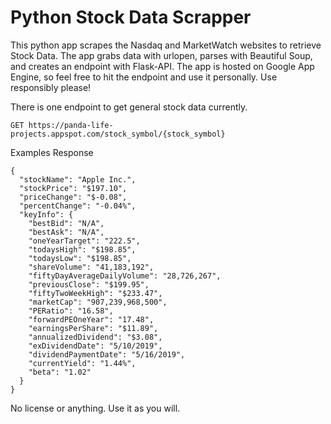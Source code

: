 # Python Stock Data Scrapper
This python app scrapes the Nasdaq and MarketWatch websites to retrieve Stock Data. The app grabs data with urlopen, 
parses with Beautiful Soup, and creates an endpoint with Flask-API. The app is hosted on Google App Engine, so feel free
to hit the endpoint and use it personally. Use responsibly please!

There is one endpoint to get general stock data currently.

`GET https://panda-life-projects.appspot.com/stock_symbol/{stock_symbol}`

Examples Response
```
{
  "stockName": "Apple Inc.",
  "stockPrice": "$197.10",
  "priceChange": "$-0.08",
  "percentChange": "-0.04%",
  "keyInfo": {
    "bestBid": "N/A",
    "bestAsk": "N/A",
    "oneYearTarget": "222.5",
    "todaysHigh": "$198.85",
    "todaysLow": "$198.85",
    "shareVolume": "41,183,192",
    "fiftyDayAverageDailyVolume": "28,726,267",
    "previousClose": "$199.95",
    "fiftyTwoWeekHigh": "$233.47",
    "marketCap": "907,239,968,500",
    "PERatio": "16.58",
    "forwardPEOneYear": "17.48",
    "earningsPerShare": "$11.89",
    "annualizedDividend": "$3.08",
    "exDividendDate": "5/10/2019",
    "dividendPaymentDate": "5/16/2019",
    "currentYield": "1.44%",
    "beta": "1.02"
  }
}
```

No license or anything. Use it as you will.
